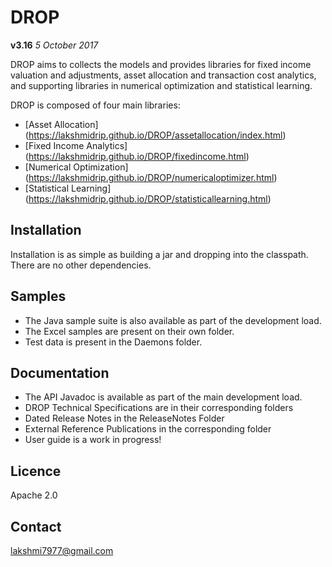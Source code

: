 # DROP

**v3.16**  *5 October 2017*

DROP aims to collects the models and provides libraries for fixed income valuation and adjustments, asset allocation and transaction cost analytics, and supporting libraries in numerical optimization and statistical learning.

DROP is composed of four main libraries:

 * [Asset Allocation] (https://lakshmidrip.github.io/DROP/assetallocation/index.html)
 * [Fixed Income Analytics] (https://lakshmidrip.github.io/DROP/fixedincome.html)
 * [Numerical Optimization] (https://lakshmidrip.github.io/DROP/numericaloptimizer.html)
 * [Statistical Learning] (https://lakshmidrip.github.io/DROP/statisticallearning.html)


## Installation

 Installation is as simple as building a jar and dropping into the classpath. There are no other dependencies.


## Samples

 * The Java sample suite is also available as part of the development load.
 * The Excel samples are present on their own folder.
 * Test data is present in the Daemons folder.


## Documentation

 * The API Javadoc is available as part of the main development load.
 * DROP Technical Specifications are in their corresponding folders
 * Dated Release Notes in the ReleaseNotes Folder
 * External Reference Publications in the corresponding folder
 * User guide is a work in progress!


## Licence

Apache 2.0


## Contact

lakshmi7977@gmail.com
